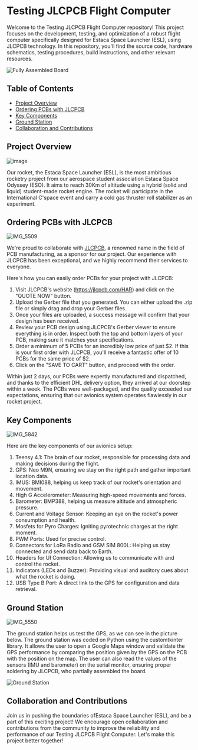Testing JLCPCB Flight Computer
==============================

Welcome to the Testing JLCPCB Flight Computer repository! This project focuses on the development, testing, and optimization of a robust flight computer specifically designed for Estaca Space Launcher (ESL), using JLCPCB technology. In this repository, you'll find the source code, hardware schematics, testing procedures, build instructions, and other relevant resources.

![Fully Assembled Board](path/to/fully_assembled_board.png)

Table of Contents
-----------------

* [Project Overview](#project-overview)
* [Ordering PCBs with JLCPCB](#ordering-pcbs-with-jlcpcb)
* [Key Components](#key-components)
* [Ground Station](#ground-station)
* [Collaboration and Contributions](#collaboration-and-contributions)

 Project Overview
----------------
![image](https://github.com/DANY12345678910/Testing-JLCPCB-flight-computer/assets/107304619/02a1e4be-bbfa-4311-9e1e-dd61bace24fc)

Our rocket, the Estaca Space Launcher (ESL), is the most ambitious rocketry project from our aerospace student association Estaca Space Odyssey (ESO). It aims to reach 30Km of altitude using a hybrid (solid and liquid) student-made rocket engine. The rocket will participate in the International C'space event and carry a cold gas thruster roll stabilizer as an experiment.

Ordering PCBs with JLCPCB
-------------------------
![IMG_5509](https://github.com/DANY12345678910/Testing-JLCPCB-flight-computer/assets/107304619/fb3e3719-ff96-49a9-b050-18ad238e60bf)

We're proud to collaborate with [JLCPCB](https://jlcpcb.com/HAR), a renowned name in the field of PCB manufacturing, as a sponsor for our project. Our experience with JLCPCB has been exceptional, and we highly recommend their services to everyone.

Here's how you can easily order PCBs for your project with JLCPCB:

1. Visit JLCPCB's website (<https://jlcpcb.com/HAR>) and click on the "QUOTE NOW" button.
2. Upload the Gerber file that you generated. You can either upload the .zip file or simply drag and drop your Gerber files.
3. Once your files are uploaded, a success message will confirm that your design has been received.
4. Review your PCB design using JLCPCB's Gerber viewer to ensure everything is in order. Inspect both the top and bottom layers of your PCB, making sure it matches your specifications.
5. Order a minimum of 5 PCBs for an incredibly low price of just $2. If this is your first order with JLCPCB, you'll receive a fantastic offer of 10 PCBs for the same price of $2.
6. Click on the "SAVE TO CART" button, and proceed with the order.

Within just 2 days, our PCBs were expertly manufactured and dispatched, and thanks to the efficient DHL delivery option, they arrived at our doorstep within a week. The PCBs were well-packaged, and the quality exceeded our expectations, ensuring that our avionics system operates flawlessly in our rocket project.

Key Components
--------------
![IMG_5842](https://github.com/DANY12345678910/Testing-JLCPCB-flight-computer/assets/107304619/71c90f78-9d29-4b1d-8b7f-0021663a8833)

Here are the key components of our avionics setup:

1. Teensy 4.1: The brain of our rocket, responsible for processing data and making decisions during the flight.
2. GPS: Neo M9N, ensuring we stay on the right path and gather important location data.
3. IMUS: BMI088, helping us keep track of our rocket's orientation and movement.
4. High G Accelerometer: Measuring high-speed movements and forces.
5. Barometer: BMP388, helping us measure altitude and atmospheric pressure.
6. Current and Voltage Sensor: Keeping an eye on the rocket's power consumption and health.
7. Mosfets for Pyro Charges: Igniting pyrotechnic charges at the right moment.
8. PWM Ports: Used for precise control.
9. Connectors for LoRa Radio and GSM SIM 800L: Helping us stay connected and send data back to Earth.
10. Headers for UI Connection: Allowing us to communicate with and control the rocket.
11. Indicators (LEDs and Buzzer): Providing visual and auditory cues about what the rocket is doing.
12. USB Type B Port: A direct link to the GPS for configuration and data retrieval.


Ground Station
--------------
![IMG_5550](https://github.com/DANY12345678910/Testing-JLCPCB-flight-computer/assets/107304619/1e12d77f-c105-49b0-a89c-009322eb0d65)

The ground station helps us test the GPS, as we can see in the picture below. The ground station was coded on Python using the customtkinter library. It allows the user to open a Google Maps window and validate the GPS performance by comparing the position given by the GPS on the PCB with the position on the map. The user can also read the values of the sensors (IMU and barometer) on the serial monitor, ensuring proper soldering by JLCPCB, who partially assembled the board.

![Ground Station](path/to/ground_station.png)

Collaboration and Contributions
-------------------------------

Join us in pushing the boundaries ofEstaca Space Launcher (ESL), and be a part of this exciting project! We encourage open collaboration and contributions from the community to improve the reliability and performance of our Testing JLCPCB Flight Computer. Let's make this project better together!
